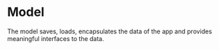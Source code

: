 # Model

The model saves, loads, encapsulates the data of the app and provides meaningful interfaces to the data.